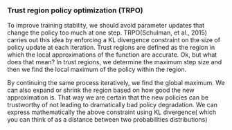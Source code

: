 

### Trust region policy optimization (TRPO)
To improve training stability, we should avoid parameter updates that change the policy too much at one step. TRPO(Schulman, et al., 2015) carries out this idea by enforcing a KL divergence constraint on the size of policy update at each iteration.
Trust regions are defined as the region in which the local approximations of the function are accurate. Ok, but what does that mean? In trust regions, we determine the maximum step size and then we find the local maximum of the policy within the region. 

By continuing the same process iteratively, we find the global maximum. We can also expand or shrink the region based on how good the new approximation is. That way we are certain that the new policies can be trustworthy of not leading to dramatically bad policy degradation. We can express mathematically the above constraint using KL divergence( which you can think of as a distance between two probabilities distributions)

 
